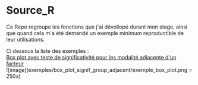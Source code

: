 # Source_R
Ce Repo regroupe les fonctions que j'ai dévollopé durant mon stage, ainsi que quand cela m'a été demandé un exemple minimum reproductible de leur utilisations.

Ci dessous la liste des exemples :  
[Box plot avec teste de significativité pour les modalité adjacente d'un facteur](exemples/box_plot_signif_group_adjacent/box_plot_test_signifgroup_contigu.R)    
![image](exemples/box_plot_signif_group_adjacent/exemple_box_plot.png = 250x)

